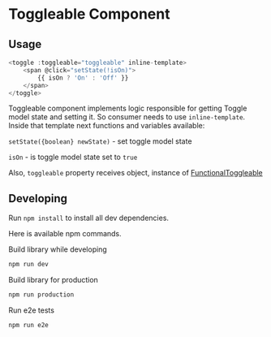 # Toggleable Component

## Usage
```js
<toggle :toggleable="toggleable" inline-template>
    <span @click="setState(!isOn)">
        {{ isOn ? 'On' : 'Off' }}
    </span>
</toggle>
```
Toggleable component implements logic responsible for getting Toggle model state and setting it. So consumer needs to use `inline-template`. Inside that template next functions and variables available: 

`setState({boolean} newState)` - set toggle model state

`isOn` - is toggle model state set to `true`

Also, `toggleable` property receives object, instance of [FunctionalToggleable](https://github.com/RebelCode/std-lib/blob/task/functional-toggleable/src/FunctionalToggleable.js)

## Developing
Run `npm install` to install all dev dependencies.

Here is available npm commands.

Build library while developing
```sh
npm run dev
```

Build library for production
```sh
npm run production
```

Run e2e tests
```sh
npm run e2e
```
